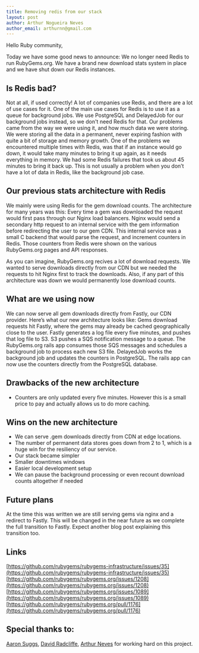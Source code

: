 ```yaml
---
title: Removing redis from our stack
layout: post
author: Arthur Nogueira Neves
author_email: arthurnn@gmail.com
---
```


Hello Ruby community,

Today we have some good news to announce: We no longer need Redis to run RubyGems.org. We have a brand new download stats system in place and we have shut down our Redis instances.

## Is Redis bad?
Not at all, if used correctly! A lot of companies use Redis, and there are a lot of use cases for it. One of the main use cases for Redis is to use it as a queue for background jobs. We use PostgreSQL and DelayedJob for our background jobs instead, so we don't need Redis for that. Our problems came from the way we were using it, and how much data we were storing. We were storing all the data in a permanent, never expiring fashion with quite a bit of storage and memory growth.
One of the problems we encountered multiple times with Redis, was that if an instance would go down, it would take many minutes to bring it up again, as it needs everything in memory. We had some Redis failures that took us about 45 minutes to bring it back up. This is not usually a problem when you don’t have a lot of data in Redis, like the background job case.

## Our previous stats architecture with Redis
We mainly were using Redis for the gem download counts. The architecture for many years was this:
Every time a gem was downloaded the request would first pass through our Nginx load balancers.
Nginx would send a secondary http request to an internal service with the gem information before redirecting the user to our gem CDN.
This internal service was a small C backend that would parse the request, and increment counters in Redis.
Those counters from Redis were shown on the various RubyGems.org pages and API responses.

As you can imagine, RubyGems.org recives a lot of download requests. We wanted to serve downloads directly from our CDN but we needed the requests to hit Nginx first to track the downloads. Also, if any part of this architecture was down we would permanently lose download counts.

## What are we using now
We can now serve all gem downloads directly from Fastly, our CDN provider. Here’s what our new architecture looks like:
Gems download requests hit Fastly, where the gems may already be cached geographically close to the user.
Fastly generates a log file every five minutes, and pushes that log file to S3.
S3 pushes a SQS notification message to a queue.
The RubyGems.org rails app consumes those SQS messages and schedules a background job to process each new S3 file.
DelayedJob works the background job and updates the counters in PostgreSQL.
The rails app can now use the counters directly from the PostgreSQL database.

## Drawbacks of the new architecture
- Counters are only updated every five minutes. However this is a small price to pay and actually allows us to do more caching.

## Wins on the new architecture
- We can serve .gem downloads directly from CDN at edge locations.
- The number of permanent data stores goes down from 2 to 1, which is a huge win for the resiliency of our service.
- Our stack became simpler
- Smaller downtimes windows
- Easier local development setup
- We can pause the background processing or even recount download counts altogether if needed

## Future plans
At the time this was written we are still serving gems via nginx and a redirect to Fastly. This will be changed in the near future as we complete the full transition to Fastly. Expect another blog post explaining this transition too.

## Links
[https://github.com/rubygems/rubygems-infrastructure/issues/35](https://github.com/rubygems/rubygems-infrastructure/issues/35)
[https://github.com/rubygems/rubygems.org/issues/1208](https://github.com/rubygems/rubygems.org/issues/1208)
[https://github.com/rubygems/rubygems.org/issues/1089](https://github.com/rubygems/rubygems.org/issues/1089)
[https://github.com/rubygems/rubygems.org/pull/1176](https://github.com/rubygems/rubygems.org/pull/1176)

## Special thanks to:
[Aaron Suggs](https://github.com/ktheory), [David Radcliffe](https://github.com/dwradcliffe), [Arthur Neves](https://github.com/arthurnn) for working hard on this project.

